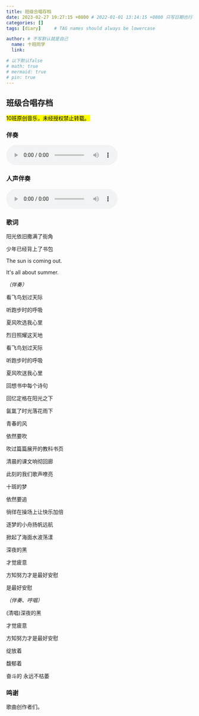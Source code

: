 ```yaml
---
title: 班级合唱存档
date: 2023-02-27 19:27:15 +0800 # 2022-01-01 13:14:15 +0800 只写日期也行；不写秒也行；这样也行 2022-03-09T00:55:42+08:00
categories: []
tags: [diary]     # TAG names should always be lowercase

author: # 不写默认就是自己
  name: 十班同学
  link: 

# 以下默认false
# math: true
# mermaid: true
# pin: true
---
```


## 班级合唱存档

<mark>10班原创音乐，未经授权禁止转载。</mark>

### 伴奏

<audio controls src="/assets/media/20230227-1-1.mp3"></audio>

### 人声伴奏

<audio controls src="/assets/media/20230227-1-2.mp3"></audio>

### 歌词

阳光依旧撒满了街角

少年已经背上了书包

The sun is coming out.

It's all about summer.

*（伴奏）*

看飞鸟划过天际

听跑步时的呼吸

夏风吹选我心里

烈日照耀这天地

看飞鸟划过天际

听跑步时的呼吸

夏风吹送我心里

回想书中每个诗句

回忆定格在阳光之下

氤氲了时光落花雨下

青春的风

依然要吹

吹过篇篇展开的教科书页

清晨的课文响彻回廊

此刻的我们歌声嘹亮

十斑的梦

依然要追

徜徉在操场上让快乐加倍

逐梦的小舟扬帆远航

掀起了海面水波荡漾

深夜的黑

才觉疲意

方知努力才是最好安慰

是最好安慰

*（伴奏、哼唱）*

(清唱)深夜的黑

才觉疲意

方知努力才是最好安慰

绽放着

馥郁着

奋斗的 永远不枯萎

### 鸣谢

歌曲创作者们。
